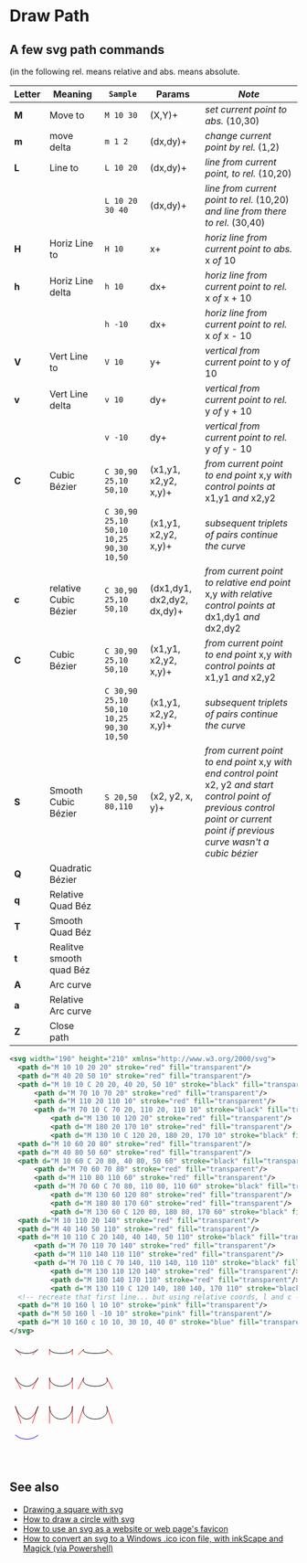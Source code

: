 ﻿# Draw Path

## A few svg path commands

(in the following rel. means relative and abs. means absolute.

| __Letter__ | Meaning | `Sample` | Params | _Note_ |
|--------|---------|--------|------|----|
|   __M__    | Move to | `M 10 30` | (X,Y)+ | _set current point to abs._ (10,30) |
|   __m__   | move delta | `m 1 2` | (dx,dy)+ | _change current point by rel._ (1,2) |
|   __L__    | Line to | `L 10 20` | (dx,dy)+ | _line from current point, to rel._ (10,20) |
|        |  | `L 10 20 30 40` | (dx,dy)+ | _line from current point to rel._ (10,20) _and line from there to rel._ (30,40) |
|   __H__    | Horiz Line to | `H 10` | x+ | _horiz line from current point to abs._ x _of_ 10 |
|   __h__    | Horiz Line delta | `h 10` | dx+ | _horiz line from current point to rel._ x _of_ x + 10 |
|        |  | `h -10` | dx+ | _horiz line from current point to rel._ x _of_ x - 10 |
|   __V__    | Vert Line to | `V 10` | y+ | _vertical from current point to_ y _of_ 10 |
|   __v__    | Vert Line delta | `v 10` | dy+ | _vertical from current point to rel._ y _of_ y + 10 |
|            |                 | `v -10` | dy+ | _vertical from current point to rel._ y _of_ y - 10 |
|   __C__    | Cubic Bézier | `C 30,90 25,10 50,10` | (x1,y1, x2,y2, x,y)+ | _from current point to end point_ x,y _with control points at_ x1,y1 _and_ x2,y2 |
|    |  | `C 30,90 25,10 50,10 10,25 90,30 10,50` | (x1,y1, x2,y2, x,y)+ | _subsequent triplets of pairs continue the curve_ |
|   __c__    | relative Cubic Bézier  | `C 30,90 25,10 50,10` | (dx1,dy1, dx2,dy2, dx,dy)+ | _from current point to relative end point_ x,y _with relative control points at_ dx1,dy1 _and_ dx2,dy2 |
|   __C__    | Cubic Bézier | `C 30,90 25,10 50,10` | (x1,y1, x2,y2, x,y)+ | _from current point to end point_ x,y _with control points at_ x1,y1 _and_ x2,y2 |
|    |  | `C 30,90 25,10 50,10 10,25 90,30 10,50` | (x1,y1, x2,y2, x,y)+ | _subsequent triplets of pairs continue the curve_ |
|   __S__    | Smooth Cubic Bézier  | `S 20,50 80,110` | (x2, y2, x, y)+ | _from current point to end point_ x,y _with end control point_ x2, y2 _and start control point of previous control point or current point if previous curve wasn't a cubic bézier_ |
|   __Q__    | Quadratic Bézier  |
|   __q__ | Relative Quad Béz |
|   __T__ | Smooth Quad Béz |
|   __t__ | Realitve smooth quad Béz |
|   __A__    | Arc curve |
|   __a__ | Relative Arc curve |
|   __Z__ | Close path |


```svg
<svg width="190" height="210" xmlns="http://www.w3.org/2000/svg">
  <path d="M 10 10 20 20" stroke="red" fill="transparent"/>
  <path d="M 40 20 50 10" stroke="red" fill="transparent"/>
  <path d="M 10 10 C 20 20, 40 20, 50 10" stroke="black" fill="transparent"/>
	  <path d="M 70 10 70 20" stroke="red" fill="transparent"/>
	  <path d="M 110 20 110 10" stroke="red" fill="transparent"/>
	  <path d="M 70 10 C 70 20, 110 20, 110 10" stroke="black" fill="transparent"/>
		  <path d="M 130 10 120 20" stroke="red" fill="transparent"/>
		  <path d="M 180 20 170 10" stroke="red" fill="transparent"/>
		  <path d="M 130 10 C 120 20, 180 20, 170 10" stroke="black" fill="transparent"/>
  <path d="M 10 60 20 80" stroke="red" fill="transparent"/>
  <path d="M 40 80 50 60" stroke="red" fill="transparent"/>
  <path d="M 10 60 C 20 80, 40 80, 50 60" stroke="black" fill="transparent"/>
	  <path d="M 70 60 70 80" stroke="red" fill="transparent"/>
	  <path d="M 110 80 110 60" stroke="red" fill="transparent"/>
	  <path d="M 70 60 C 70 80, 110 80, 110 60" stroke="black" fill="transparent"/>
		  <path d="M 130 60 120 80" stroke="red" fill="transparent"/>
		  <path d="M 180 80 170 60" stroke="red" fill="transparent"/>
		  <path d="M 130 60 C 120 80, 180 80, 170 60" stroke="black" fill="transparent"/>
  <path d="M 10 110 20 140" stroke="red" fill="transparent"/>
  <path d="M 40 140 50 110" stroke="red" fill="transparent"/>
  <path d="M 10 110 C 20 140, 40 140, 50 110" stroke="black" fill="transparent"/>
	  <path d="M 70 110 70 140" stroke="red" fill="transparent"/>
	  <path d="M 110 140 110 110" stroke="red" fill="transparent"/>
	  <path d="M 70 110 C 70 140, 110 140, 110 110" stroke="black" fill="transparent"/>
		  <path d="M 130 110 120 140" stroke="red" fill="transparent"/>
		  <path d="M 180 140 170 110" stroke="red" fill="transparent"/>
		  <path d="M 130 110 C 120 140, 180 140, 170 110" stroke="black" fill="transparent"/>
  <!-- recreate that first line... but using relative coords, l and c -->
  <path d="M 10 160 l 10 10" stroke="pink" fill="transparent"/>
  <path d="M 50 160 l -10 10" stroke="pink" fill="transparent"/>
  <path d="M 10 160 c 10 10, 30 10, 40 0" stroke="blue" fill="transparent"/>
</svg>
```

<svg width="190" height="210" xmlns="http://www.w3.org/2000/svg">
  <path d="M 10 10 20 20" stroke="red" fill="transparent"/>
  <path d="M 40 20 50 10" stroke="red" fill="transparent"/>
  <path d="M 10 10 C 20 20, 40 20, 50 10" stroke="black" fill="transparent"/>
	  <path d="M 70 10 70 20" stroke="red" fill="transparent"/>
	  <path d="M 110 20 110 10" stroke="red" fill="transparent"/>
	  <path d="M 70 10 C 70 20, 110 20, 110 10" stroke="black" fill="transparent"/>
		  <path d="M 130 10 120 20" stroke="red" fill="transparent"/>
		  <path d="M 180 20 170 10" stroke="red" fill="transparent"/>
		  <path d="M 130 10 C 120 20, 180 20, 170 10" stroke="black" fill="transparent"/>
  <path d="M 10 60 20 80" stroke="red" fill="transparent"/>
  <path d="M 40 80 50 60" stroke="red" fill="transparent"/>
  <path d="M 10 60 C 20 80, 40 80, 50 60" stroke="black" fill="transparent"/>
	  <path d="M 70 60 70 80" stroke="red" fill="transparent"/>
	  <path d="M 110 80 110 60" stroke="red" fill="transparent"/>
	  <path d="M 70 60 C 70 80, 110 80, 110 60" stroke="black" fill="transparent"/>
		  <path d="M 130 60 120 80" stroke="red" fill="transparent"/>
		  <path d="M 180 80 170 60" stroke="red" fill="transparent"/>
		  <path d="M 130 60 C 120 80, 180 80, 170 60" stroke="black" fill="transparent"/>
  <path d="M 10 110 20 140" stroke="red" fill="transparent"/>
  <path d="M 40 140 50 110" stroke="red" fill="transparent"/>
  <path d="M 10 110 C 20 140, 40 140, 50 110" stroke="black" fill="transparent"/>
	  <path d="M 70 110 70 140" stroke="red" fill="transparent"/>
	  <path d="M 110 140 110 110" stroke="red" fill="transparent"/>
	  <path d="M 70 110 C 70 140, 110 140, 110 110" stroke="black" fill="transparent"/>
<path d="M 130 110 120 140" stroke="red" fill="transparent"/>
<path d="M 180 140 170 110" stroke="red" fill="transparent"/>
<path d="M 130 110 C 120 140, 180 140, 170 110" stroke="black" fill="transparent"/>
<!-- recreate that first line... but using relative coords, l and c -->
<path d="M 10 160 l 10 10" stroke="pink" fill="transparent"/>
<path d="M 50 160 l -10 10" stroke="pink" fill="transparent"/>
<path d="M 10 160 c 10 10, 30 10, 40 0" stroke="blue" fill="transparent"/>
</svg>

## See also

- [Drawing a square with svg](drawsquare.md)
- [How to draw a circle with svg](drawcircle.md)
- [How to use an svg as a website or web page's favicon](svg-to-favicon.md)
- [How to convert an svg to a Windows .ico icon file, with inkScape and Magick (via Powershell)](svg-to-ico-file.md)
